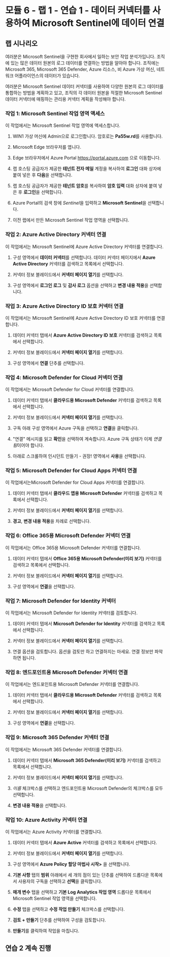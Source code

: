 ﻿---
lab:
    title: '연습 1 - 데이터 커넥터를 사용하여 Microsoft Sentinel에 데이터 연결'
    module: '모듈 6 - Microsoft Sentinel에 로그 연결'
---

# 모듈 6 - 랩 1 - 연습 1 - 데이터 커넥터를 사용하여 Microsoft Sentinel에 데이터 연결

## 랩 시나리오

여러분은 Microsoft Sentinel을 구현한 회사에서 일하는 보안 작업 분석가입니다. 조직에 있는 많은 데이터 원본의 로그 데이터를 연결하는 방법을 알아야 합니다. 조직에는 Microsoft 365, Microsoft 365 Defender, Azure 리소스, 비 Azure 가상 머신, 네트워크 어플라이언스의 데이터가 있습니다.

여러분은 Microsoft Sentinel 데이터 커넥터를 사용하여 다양한 원본의 로그 데이터를 통합하는 방법을 계획하고 있고, 조직의 각 데이터 원본을 적절한 Microsoft Sentinel 데이터 커넥터에 매핑하는 관리용 커넥터 계획을 작성해야 합니다.


### 작업 1: Microsoft Sentinel 작업 영역 액세스

이 작업에서는 Microsoft Sentinel 작업 영역에 액세스합니다.

1. WIN1 가상 머신에 Admin으로 로그인합니다. 암호로는 **Pa55w.rd**를 사용합니다.  

2. Microsoft Edge 브라우저를 엽니다.

3. Edge 브라우저에서 Azure Portal https://portal.azure.com 으로 이동합니다.

4. 랩 호스팅 공급자가 제공한 **테넌트 전자 메일** 계정을 복사하여 **로그인** 대화 상자에 붙여 넣은 후 **다음**을 선택합니다.

5. 랩 호스팅 공급자가 제공한 **테넌트 암호**를 복사하여 **암호 입력** 대화 상자에 붙여 넣은 후 **로그인**을 선택합니다.

6. Azure Portal의 검색 창에 *Sentinel*을 입력하고 **Microsoft Sentinel**을 선택합니다.

7. 이전 랩에서 만든 Microsoft Sentinel 작업 영역을 선택합니다.


### 작업 2: Azure Active Directory 커넥터 연결

이 작업에서는 Microsoft Sentinel에 Azure Active Directory 커넥터를 연결합니다.

1. 구성 영역에서 **데이터 커넥터**를 선택합니다.  데이터 커넥터 페이지에서 **Azure Active Directory** 커넥터를 검색하고 목록에서 선택합니다.

2. 커넥터 정보 블레이드에서 **커넥터 페이지 열기**를 선택합니다.

3. 구성 영역에서 **로그인 로그** 및 **감사 로그** 옵션을 선택하고 **변경 내용 적용**을 선택합니다.


### 작업 3: Azure Active Directory ID 보호 커넥터 연결

이 작업에서는 Microsoft Sentinel에 Azure Active Directory ID 보호 커넥터를 연결합니다.

1. 데이터 커넥터 탭에서 **Azure Active Directory ID 보호** 커넥터를 검색하고 목록에서 선택합니다.

2. 커넥터 정보 블레이드에서 **커넥터 페이지 열기**를 선택합니다.

3. 구성 영역에서 **연결** 단추를 선택합니다.


### 작업 4: Microsoft Defender for Cloud 커넥터 연결

이 작업에서는 Microsoft Defender for Cloud 커넥터를 연결합니다.

1. 데이터 커넥터 탭에서 **클라우드용 Microsoft Defender** 커넥터를 검색하고 목록에서 선택합니다.

2. 커넥터 정보 블레이드에서 **커넥터 페이지 열기**를 선택합니다.

3. 구독 아래 구성 영역에서 Azure 구독을 선택하고 **연결**을 클릭합니다.

4. "연결" 메시지를 읽고 **확인**을 선택하여 계속합니다. Azure 구독 상태가 이제 *연결됨*이어야 합니다.

5. 아래로 스크롤하여 인시던트 만들기 - 권장! 영역에서 **사용**을 선택합니다.


### 작업 5: Microsoft Defender for Cloud Apps 커넥터 연결

이 작업에서는Microsoft Defender for Cloud Apps 커넥터를 연결합니다.

1. 데이터 커넥터 탭에서 **클라우드 앱용 Microsoft Defender** 커넥터를 검색하고 목록에서 선택합니다.

2. 커넥터 정보 블레이드에서 **커넥터 페이지 열기**를 선택합니다.

3. **경고**, **변경 내용 적용**을 차례로 선택합니다.


### 작업 6: Office 365용 Microsoft Defender 커넥터 연결

이 작업에서는 Office 365용 Microsoft Defender 커넥터를 연결합니다.

1. 데이터 커넥터 탭에서 **Office 365용 Microsoft Defender(미리 보기)** 커넥터를 검색하고 목록에서 선택합니다.

2. 커넥터 정보 블레이드에서 **커넥터 페이지 열기**를 선택합니다.

3. 구성 영역에서 **연결**을 선택합니다.


### 작업 7: Microsoft Defender for Identity 커넥터

이 작업에서는 Microsoft Defender for Identity 커넥터를 검토합니다.

1. 데이터 커넥터 탭에서 **Microsoft Defender for Identity** 커넥터를 검색하고 목록에서 선택합니다.

2. 커넥터 정보 블레이드에서 **커넥터 페이지 열기**를 선택합니다.

3. 연결 옵션을 검토합니다. 옵션을 검토만 하고 연결하지는 마세요. 연결 정보만 파악하면 됩니다.


### 작업 8: 엔드포인트용 Microsoft Defender 커넥터 연결

이 작업에서는 엔드포인트용 Microsoft Defender 커넥터를 연결합니다.

1. 데이터 커넥터 탭에서 **클라우드용 Microsoft Defender** 커넥터를 검색하고 목록에서 선택합니다.

2. 커넥터 정보 블레이드에서 **커넥터 페이지 열기**를 선택합니다.

3. 구성 영역에서 **연결**을 선택합니다.


### 작업 9: Microsoft 365 Defender 커넥터 연결

이 작업에서는 Microsoft 365 Defender 커넥터를 연결합니다.

1. 데이터 커넥터 탭에서 **Microsoft 365 Defender(미리 보기)** 커넥터를 검색하고 목록에서 선택합니다.

2. 커넥터 정보 블레이드에서 **커넥터 페이지 열기**를 선택합니다.

3. *이름* 체크박스를 선택하고 엔드포인트용 Microsoft Defender의 체크박스를 모두 선택합니다.

4. **변경 내용 적용**을 선택합니다.


### 작업 10: Azure Activity 커넥터 연결

이 작업에서는 Azure Activity 커넥터를 연결합니다.

1. 데이터 커넥터 탭에서 **Azure Active** 커넥터를 검색하고 목록에서 선택합니다.

2. 커넥터 정보 블레이드에서 **커넥터 페이지 열기**를 선택합니다.

3. 구성 영역에서 **Azure Policy 할당 마법사 시작>** 을 선택합니다.

4. **기본 사항** 탭의 **범위** 아래에서 세 개의 점이 있는 단추를 선택하여 드롭다운 목록에서 사용자의 구독을 선택하고 **선택**을 클릭합니다.

5. **매개 변수** 탭을 선택하고 **기본 Log Analytics 작업 영역** 드롭다운 목록에서 Microsoft Sentinel 작업 영역을 선택합니다.

6. **수정** 탭을 선택하고 **수정 작업 만들기** 체크박스를 선택합니다.

7. **검토 + 만들기** 단추를 선택하여 구성을 검토합니다.

8. **만들기**를 클릭하여 작업을 마칩니다.

## 연습 2 계속 진행
